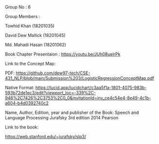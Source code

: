 Group No : 6

Group Members :

Towhid Khan (18201035)

David Dew Mallick (18201045)

Md. Mahadi Hasan (18201062)

Book Chapter Presentaion : https://youtu.be/JUh08uelrPk


Link to the Concept Map:

PDF: 
https://github.com/dew97-tech/CSE-431_NLP/blob/main/Submission%203/LogisticRegressionConceptMap.pdf

Native Format: 
https://lucid.app/lucidchart/c3aa5f1a-1801-4075-983b-593b72de1ec3/edit?viewport_loc=-339%2C-946%2C7426%2C3753%2C0_0&invitationId=inv_ce4c54e4-8e49-4c1b-a604-b4d0392740c2

Name, Author, Edition, year and publisher of the Book:
Speech and Language Processing
Jurafsky
3rd edition
2014
Pearson

Link to the book:

https://web.stanford.edu/~jurafsky/slp3/
